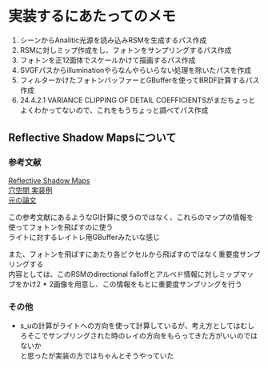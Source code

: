 # 実装するにあたってのメモ

1. シーンからAnalitic光源を読み込みRSMを生成するパス作成  
2. RSMに対しミップ作成をし、フォトンをサンプリングするパス作成  
3. フォトンを正12面体でスケールかけて描画するパス作成  
4. SVGFパスからilluminationやらなんやらいらない処理を除いたパスを作成  
5. フィルターかけたフォトンバッファーとGBufferを使ってBRDF計算するパス作成  
6. 24.4.2.1 VARIANCE CLIPPING OF DETAIL COEFFICIENTSがまだちょっとよくわかってないので、これをもうちょっと調べてパス作成  

## Reflective Shadow Mapsについて
### 参考文献  
[Reflective Shadow Maps](https://ericpolman.com/2016/03/17/reflective-shadow-maps/)  
[穴空間 実装例](http://kagamin.net/hole/rsm/index.htm)  
[元の論文](https://users.soe.ucsc.edu/~pang/160/s13/proposal/mijallen/proposal/media/p203-dachsbacher.pdf)  

この参考文献にあるようなGI計算に使うのではなく、これらのマップの情報を使ってフォトンを飛ばすのに使う  
ライトに対するレイトレ用GBufferみたいな感じ  

また、フォトンを飛ばすにあたり各ピクセルから飛ばすのではなく重要度サンプリングする  
内容としては、このRSMのdirectional falloffとアルベド情報に対しミップマップをかけ2 * 2画像を用意し、この情報をもとに重要度サンプリングを行う  

###  その他
- s_uの計算がライトへの方向を使って計算しているが、考え方としてはむしろそこでサンプリングされた時のレイの方向をもらってきた方がいいのではないか  
と思ったが実装の方ではちゃんとそうやっていた  

<!--stackedit_data:
eyJoaXN0b3J5IjpbMTYxMTg2MDc5OSwxMzEzNjM1ODAsLTE2Nz
YzODA3ODMsLTEwMDg1MzEwNSw0MDE4NzA0ODksMTY5MzI1NzQw
NSwtMzU2NTg4MzI5XX0=
-->